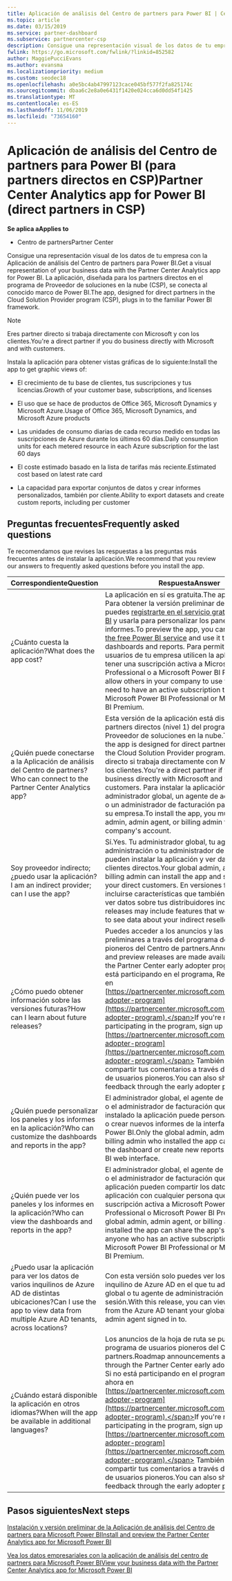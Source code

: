 ```yaml
---
title: Aplicación de análisis del Centro de partners para Power BI | Centro de partners
ms.topic: article
ms.date: 03/15/2019
ms.service: partner-dashboard
ms.subservice: partnercenter-csp
description: Consigue una representación visual de los datos de tu empresa con la Aplicación de análisis del Centro de partners para Power BI.
fwlink: https://go.microsoft.com/fwlink/?linkid=852582
author: MaggiePucciEvans
ms.author: evansma
ms.localizationpriority: medium
ms.custom: seodec18
ms.openlocfilehash: a0e5bc4ab47997123cace045bf577f2fa825174c
ms.sourcegitcommit: dbaa6c2e8a0e6431f1420e024cca6d0dd54f1425
ms.translationtype: MT
ms.contentlocale: es-ES
ms.lasthandoff: 11/06/2019
ms.locfileid: "73654160"
---
```

# <a name="partner-center-analytics-app-for-power-bi-direct-partners-in-csp"></a><span data-ttu-id="8da53-103">Aplicación de análisis del Centro de partners para Power BI (para partners directos en CSP)</span><span class="sxs-lookup"><span data-stu-id="8da53-103">Partner Center Analytics app for Power BI (direct partners in CSP)</span></span>

<span data-ttu-id="8da53-104">**Se aplica a**</span><span class="sxs-lookup"><span data-stu-id="8da53-104">**Applies to**</span></span>

- <span data-ttu-id="8da53-105">Centro de partners</span><span class="sxs-lookup"><span data-stu-id="8da53-105">Partner Center</span></span>

<span data-ttu-id="8da53-106">Consigue una representación visual de los datos de tu empresa con la Aplicación de análisis del Centro de partners para Power BI.</span><span class="sxs-lookup"><span data-stu-id="8da53-106">Get a visual representation of your business data with the Partner Center Analytics app for Power BI.</span></span> <span data-ttu-id="8da53-107">La aplicación, diseñada para los partners directos en el programa de Proveedor de soluciones en la nube (CSP), se conecta al conocido marco de Power BI.</span><span class="sxs-lookup"><span data-stu-id="8da53-107">The app, designed for direct partners in the Cloud Solution Provider program (CSP), plugs in to the familiar Power BI framework.</span></span> 

> [!NOTE]  
> <span data-ttu-id="8da53-108">Eres partner directo si trabaja directamente con Microsoft y con los clientes.</span><span class="sxs-lookup"><span data-stu-id="8da53-108">You're a direct partner if you do business directly with Microsoft and with customers.</span></span> 

<span data-ttu-id="8da53-109">Instala la aplicación para obtener vistas gráficas de lo siguiente:</span><span class="sxs-lookup"><span data-stu-id="8da53-109">Install the app to get graphic views of:</span></span> 

-   <span data-ttu-id="8da53-110">El crecimiento de tu base de clientes, tus suscripciones y tus licencias.</span><span class="sxs-lookup"><span data-stu-id="8da53-110">Growth of your customer base, subscriptions, and licenses</span></span>

-   <span data-ttu-id="8da53-111">El uso que se hace de productos de Office 365, Microsoft Dynamics y Microsoft Azure.</span><span class="sxs-lookup"><span data-stu-id="8da53-111">Usage of Office 365, Microsoft Dynamics, and Microsoft Azure products</span></span>

-   <span data-ttu-id="8da53-112">Las unidades de consumo diarias de cada recurso medido en todas las suscripciones de Azure durante los últimos 60 días.</span><span class="sxs-lookup"><span data-stu-id="8da53-112">Daily consumption units for each metered resource in each Azure subscription for the last 60 days</span></span>

-   <span data-ttu-id="8da53-113">El coste estimado basado en la lista de tarifas más reciente.</span><span class="sxs-lookup"><span data-stu-id="8da53-113">Estimated cost based on latest rate card</span></span>

-   <span data-ttu-id="8da53-114">La capacidad para exportar conjuntos de datos y crear informes personalizados, también por cliente.</span><span class="sxs-lookup"><span data-stu-id="8da53-114">Ability to export datasets and create custom reports, including per customer</span></span>

## <a name="frequently-asked-questions"></a><span data-ttu-id="8da53-115">Preguntas frecuentes</span><span class="sxs-lookup"><span data-stu-id="8da53-115">Frequently asked questions</span></span>

<span data-ttu-id="8da53-116">Te recomendamos que revises las respuestas a las preguntas más frecuentes antes de instalar la aplicación.</span><span class="sxs-lookup"><span data-stu-id="8da53-116">We recommend that you review our answers to frequently asked questions before you install the app.</span></span> 

| <span data-ttu-id="8da53-117">**Correspondiente**</span><span class="sxs-lookup"><span data-stu-id="8da53-117">**Question**</span></span> | <span data-ttu-id="8da53-118">**Respuesta**</span><span class="sxs-lookup"><span data-stu-id="8da53-118">**Answer**</span></span> |
| --- | ---------- |
| <span data-ttu-id="8da53-119">¿Cuánto cuesta la aplicación?</span><span class="sxs-lookup"><span data-stu-id="8da53-119">What does the app cost?</span></span> | <span data-ttu-id="8da53-120">La aplicación en sí es gratuita.</span><span class="sxs-lookup"><span data-stu-id="8da53-120">The app itself is free.</span></span> <span data-ttu-id="8da53-121">Para obtener la versión preliminar de la aplicación, puedes [registrarte en el servicio gratuito de Power BI](https://go.microsoft.com/fwlink/p/?linkid=845347) y usarla para personalizar los paneles y los informes.</span><span class="sxs-lookup"><span data-stu-id="8da53-121">To preview the app, you can [sign up for the free Power BI service](https://go.microsoft.com/fwlink/p/?linkid=845347) and use it to customize dashboards and reports.</span></span> <span data-ttu-id="8da53-122">Para permitir que otros usuarios de tu empresa utilicen la aplicación, debes tener una suscripción activa a Microsoft Power BI Professional o a Microsoft Power BI Premium.</span><span class="sxs-lookup"><span data-stu-id="8da53-122">To allow others in your company to use the app, you need to have an active subscription to either Microsoft Power BI Professional or Microsoft Power BI Premium.</span></span> |
| <span data-ttu-id="8da53-123">¿Quién puede conectarse a la Aplicación de análisis del Centro de partners?</span><span class="sxs-lookup"><span data-stu-id="8da53-123">Who can connect to the Partner Center Analytics app?</span></span> | <span data-ttu-id="8da53-124">Esta versión de la aplicación está diseñada para los partners directos (nivel 1) del programa de Proveedor de soluciones en la nube.</span><span class="sxs-lookup"><span data-stu-id="8da53-124">This version of the app is designed for direct partners (tier 1) in the Cloud Solution Provider program.</span></span> <span data-ttu-id="8da53-125">Eres partner directo si trabaja directamente con Microsoft y con los clientes.</span><span class="sxs-lookup"><span data-stu-id="8da53-125">You're a direct partner if you do business directly with Microsoft and with customers.</span></span> <span data-ttu-id="8da53-126">Para instalar la aplicación, debe ser un administrador global, un agente de administración o un administrador de facturación para la cuenta de su empresa.</span><span class="sxs-lookup"><span data-stu-id="8da53-126">To install the app, you must be a global admin, admin agent, or billing admin for your company's account.</span></span> |
| <span data-ttu-id="8da53-127">Soy proveedor indirecto; ¿puedo usar la aplicación?</span><span class="sxs-lookup"><span data-stu-id="8da53-127">I am an indirect provider; can I use the app?</span></span> | <span data-ttu-id="8da53-128">Sí.</span><span class="sxs-lookup"><span data-stu-id="8da53-128">Yes.</span></span> <span data-ttu-id="8da53-129">Tu administrador global, tu agente de administración o tu administrador de facturación pueden instalar la aplicación y ver datos sobre tus clientes directos.</span><span class="sxs-lookup"><span data-stu-id="8da53-129">Your global admin, admin agent, or billing admin can install the app and see data about your direct customers.</span></span> <span data-ttu-id="8da53-130">En versiones futuras pueden incluirse características que también te permitan ver datos sobre tus distribuidores indirectos.</span><span class="sxs-lookup"><span data-stu-id="8da53-130">Future releases may include features that would allow you to see data about your indirect resellers as well.</span></span> |
| <span data-ttu-id="8da53-131">¿Cómo puedo obtener información sobre las versiones futuras?</span><span class="sxs-lookup"><span data-stu-id="8da53-131">How can I learn about future releases?</span></span> | <span data-ttu-id="8da53-132">Puedes acceder a los anuncios y las versiones preliminares a través del programa de usuarios pioneros del Centro de partners.</span><span class="sxs-lookup"><span data-stu-id="8da53-132">Announcements and preview releases are made available through the Partner Center early adopter program.</span></span> <span data-ttu-id="8da53-133">Si no está participando en el programa, Regístrese ahora en [https://partnercenter.microsoft.com/partner/early-adopter-program](https://partnercenter.microsoft.com/partner/early-adopter-program).</span><span class="sxs-lookup"><span data-stu-id="8da53-133">If you're not already participating in the program, sign up for it now at [https://partnercenter.microsoft.com/partner/early-adopter-program](https://partnercenter.microsoft.com/partner/early-adopter-program).</span></span> <span data-ttu-id="8da53-134">También puedes compartir tus comentarios a través del programa de usuarios pioneros.</span><span class="sxs-lookup"><span data-stu-id="8da53-134">You can also share your feedback through the early adopter program.</span></span> |
| <span data-ttu-id="8da53-135">¿Quién puede personalizar los paneles y los informes en la aplicación?</span><span class="sxs-lookup"><span data-stu-id="8da53-135">Who can customize the dashboards and reports in the app?</span></span> | <span data-ttu-id="8da53-136">El administrador global, el agente de administración o el administrador de facturación que haya instalado la aplicación puede personalizar el panel o crear nuevos informes de la interfaz de web de Power BI.</span><span class="sxs-lookup"><span data-stu-id="8da53-136">Only the global admin, admin agent, or billing admin who installed the app can customize the dashboard or create new reports in the Power BI web interface.</span></span> |
| <span data-ttu-id="8da53-137">¿Quién puede ver los paneles y los informes en la aplicación?</span><span class="sxs-lookup"><span data-stu-id="8da53-137">Who can view the dashboards and reports in the app?</span></span> | <span data-ttu-id="8da53-138">El administrador global, el agente de administración o el administrador de facturación que instaló la aplicación pueden compartir los datos de la aplicación con cualquier persona que tenga una suscripción activa a Microsoft Power BI Professional o Microsoft Power BI Premium.</span><span class="sxs-lookup"><span data-stu-id="8da53-138">The global admin, admin agent, or billing admin who installed the app can share the app's data with anyone who has an active subscription to either Microsoft Power BI Professional or Microsoft Power BI Premium.</span></span> |
| <span data-ttu-id="8da53-139">¿Puedo usar la aplicación para ver los datos de varios inquilinos de Azure AD de distintas ubicaciones?</span><span class="sxs-lookup"><span data-stu-id="8da53-139">Can I use the app to view data from multiple Azure AD tenants, across locations?</span></span> | <span data-ttu-id="8da53-140">Con esta versión solo puedes ver los datos del inquilino de Azure AD en el que tu administrador global o tu agente de administración haya iniciado sesión.</span><span class="sxs-lookup"><span data-stu-id="8da53-140">With this release, you can view only data from the Azure AD tenant your global admin or admin agent signed in to.</span></span> | 
| <span data-ttu-id="8da53-141">¿Cuándo estará disponible la aplicación en otros idiomas?</span><span class="sxs-lookup"><span data-stu-id="8da53-141">When will the app be available in additional languages?</span></span> | <span data-ttu-id="8da53-142">Los anuncios de la hoja de ruta se publican en el programa de usuarios pioneros del Centro de partners.</span><span class="sxs-lookup"><span data-stu-id="8da53-142">Roadmap announcements are released through the Partner Center early adopter program.</span></span> <span data-ttu-id="8da53-143">Si no está participando en el programa, Regístrese ahora en [https://partnercenter.microsoft.com/partner/early-adopter-program](https://partnercenter.microsoft.com/partner/early-adopter-program).</span><span class="sxs-lookup"><span data-stu-id="8da53-143">If you're not already participating in the program, sign up for it now at [https://partnercenter.microsoft.com/partner/early-adopter-program](https://partnercenter.microsoft.com/partner/early-adopter-program).</span></span> <span data-ttu-id="8da53-144">También puedes compartir tus comentarios a través del programa de usuarios pioneros.</span><span class="sxs-lookup"><span data-stu-id="8da53-144">You can also share your feedback through the early adopter program.</span></span> | 



## <a name="next-steps"></a><span data-ttu-id="8da53-145">Pasos siguientes</span><span class="sxs-lookup"><span data-stu-id="8da53-145">Next steps</span></span>

[<span data-ttu-id="8da53-146">Instalación y versión preliminar de la Aplicación de análisis del Centro de partners para Microsoft Power BI</span><span class="sxs-lookup"><span data-stu-id="8da53-146">Install and preview the Partner Center Analytics app for Microsoft Power BI</span></span>](power-bi-app-for-direct-partners-install.md)

[<span data-ttu-id="8da53-147">Vea los datos empresariales con la aplicación de análisis del centro de partners para Microsoft Power BI</span><span class="sxs-lookup"><span data-stu-id="8da53-147">View your business data with the Partner Center Analytics app for Microsoft Power BI</span></span>](power-bi-app-for-direct-partners-use.md)
